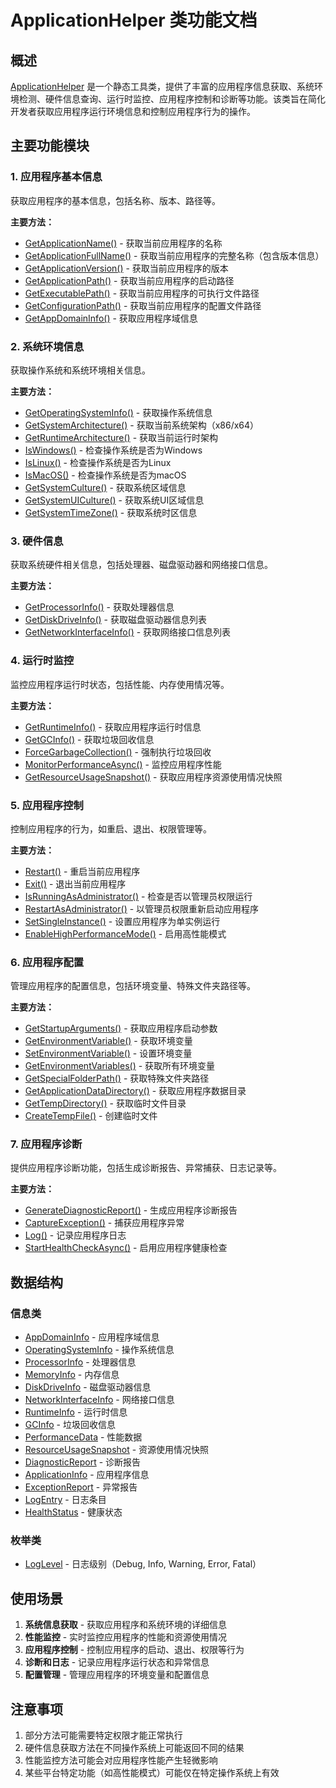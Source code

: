 ﻿# ApplicationHelper 类功能文档

## 概述

[ApplicationHelper](file://E:\Project\Chet\Chet.Utils\Chet.Utils\Helpers\ApplicationHelper.cs#L14-L748) 是一个静态工具类，提供了丰富的应用程序信息获取、系统环境检测、硬件信息查询、运行时监控、应用程序控制和诊断等功能。该类旨在简化开发者获取应用程序运行环境信息和控制应用程序行为的操作。

## 主要功能模块

### 1. 应用程序基本信息

获取应用程序的基本信息，包括名称、版本、路径等。

**主要方法：**
- [GetApplicationName()](file://E:\Project\Chet\Chet.Utils\Chet.Utils\Helpers\ApplicationHelper.cs#L22-L25) - 获取当前应用程序的名称
- [GetApplicationFullName()](file://E:\Project\Chet\Chet.Utils\Chet.Utils\Helpers\ApplicationHelper.cs#L31-L35) - 获取当前应用程序的完整名称（包含版本信息）
- [GetApplicationVersion()](file://E:\Project\Chet\Chet.Utils\Chet.Utils\Helpers\ApplicationHelper.cs#L41-L44) - 获取当前应用程序的版本
- [GetApplicationPath()](file://E:\Project\Chet\Chet.Utils\Chet.Utils\Helpers\ApplicationHelper.cs#L50-L53) - 获取当前应用程序的启动路径
- [GetExecutablePath()](file://E:\Project\Chet\Chet.Utils\Chet.Utils\Helpers\ApplicationHelper.cs#L59-L62) - 获取当前应用程序的可执行文件路径
- [GetConfigurationPath()](file://E:\Project\Chet\Chet.Utils\Chet.Utils\Helpers\ApplicationHelper.cs#L68-L72) - 获取当前应用程序的配置文件路径
- [GetAppDomainInfo()](file://E:\Project\Chet\Chet.Utils\Chet.Utils\Helpers\ApplicationHelper.cs#L78-L89) - 获取应用程序域信息

### 2. 系统环境信息

获取操作系统和系统环境相关信息。

**主要方法：**
- [GetOperatingSystemInfo()](file://E:\Project\Chet\Chet.Utils\Chet.Utils\Helpers\ApplicationHelper.cs#L99-L112) - 获取操作系统信息
- [GetSystemArchitecture()](file://E:\Project\Chet\Chet.Utils\Chet.Utils\Helpers\ApplicationHelper.cs#L118-L121) - 获取当前系统架构（x86/x64）
- [GetRuntimeArchitecture()](file://E:\Project\Chet\Chet.Utils\Chet.Utils\Helpers\ApplicationHelper.cs#L127-L130) - 获取当前运行时架构
- [IsWindows()](file://E:\Project\Chet\Chet.Utils\Chet.Utils\Helpers\ApplicationHelper.cs#L136-L139) - 检查操作系统是否为Windows
- [IsLinux()](file://E:\Project\Chet\Chet.Utils\Chet.Utils\Helpers\ApplicationHelper.cs#L145-L148) - 检查操作系统是否为Linux
- [IsMacOS()](file://E:\Project\Chet\Chet.Utils\Chet.Utils\Helpers\ApplicationHelper.cs#L154-L157) - 检查操作系统是否为macOS
- [GetSystemCulture()](file://E:\Project\Chet\Chet.Utils\Chet.Utils\Helpers\ApplicationHelper.cs#L163-L166) - 获取系统区域信息
- [GetSystemUICulture()](file://E:\Project\Chet\Chet.Utils\Chet.Utils\Helpers\ApplicationHelper.cs#L172-L175) - 获取系统UI区域信息
- [GetSystemTimeZone()](file://E:\Project\Chet\Chet.Utils\Chet.Utils\Helpers\ApplicationHelper.cs#L181-L184) - 获取系统时区信息

### 3. 硬件信息

获取系统硬件相关信息，包括处理器、磁盘驱动器和网络接口信息。

**主要方法：**
- [GetProcessorInfo()](file://E:\Project\Chet\Chet.Utils\Chet.Utils\Helpers\ApplicationHelper.cs#L194-L202) - 获取处理器信息
- [GetDiskDriveInfo()](file://E:\Project\Chet\Chet.Utils\Chet.Utils\Helpers\ApplicationHelper.cs#L208-L236) - 获取磁盘驱动器信息列表
- [GetNetworkInterfaceInfo()](file://E:\Project\Chet\Chet.Utils\Chet.Utils\Helpers\ApplicationHelper.cs#L242-L271) - 获取网络接口信息列表

### 4. 运行时监控

监控应用程序运行时状态，包括性能、内存使用情况等。

**主要方法：**
- [GetRuntimeInfo()](file://E:\Project\Chet\Chet.Utils\Chet.Utils\Helpers\ApplicationHelper.cs#L281-L300) - 获取应用程序运行时信息
- [GetGCInfo()](file://E:\Project\Chet\Chet.Utils\Chet.Utils\Helpers\ApplicationHelper.cs#L306-L316) - 获取垃圾回收信息
- [ForceGarbageCollection()](file://E:\Project\Chet\Chet.Utils\Chet.Utils\Helpers\ApplicationHelper.cs#L323-L337) - 强制执行垃圾回收
- [MonitorPerformanceAsync()](file://E:\Project\Chet\Chet.Utils\Chet.Utils\Helpers\ApplicationHelper.cs#L346-L371) - 监控应用程序性能
- [GetResourceUsageSnapshot()](file://E:\Project\Chet\Chet.Utils\Chet.Utils\Helpers\ApplicationHelper.cs#L377-L389) - 获取应用程序资源使用情况快照

### 5. 应用程序控制

控制应用程序的行为，如重启、退出、权限管理等。

**主要方法：**
- [Restart()](file://E:\Project\Chet\Chet.Utils\Chet.Utils\Helpers\ApplicationHelper.cs#L427-L435) - 重启当前应用程序
- [Exit()](file://E:\Project\Chet\Chet.Utils\Chet.Utils\Helpers\ApplicationHelper.cs#L441-L444) - 退出当前应用程序
- [IsRunningAsAdministrator()](file://E:\Project\Chet\Chet.Utils\Chet.Utils\Helpers\ApplicationHelper.cs#L450-L462) - 检查是否以管理员权限运行
- [RestartAsAdministrator()](file://E:\Project\Chet\Chet.Utils\Chet.Utils\Helpers\ApplicationHelper.cs#L467-L491) - 以管理员权限重新启动应用程序
- [SetSingleInstance()](file://E:\Project\Chet\Chet.Utils\Chet.Utils\Helpers\ApplicationHelper.cs#L498-L509) - 设置应用程序为单实例运行
- [EnableHighPerformanceMode()](file://E:\Project\Chet\Chet.Utils\Chet.Utils\Helpers\ApplicationHelper.cs#L514-L529) - 启用高性能模式

### 6. 应用程序配置

管理应用程序的配置信息，包括环境变量、特殊文件夹路径等。

**主要方法：**
- [GetStartupArguments()](file://E:\Project\Chet\Chet.Utils\Chet.Utils\Helpers\ApplicationHelper.cs#L551-L554) - 获取应用程序启动参数
- [GetEnvironmentVariable()](file://E:\Project\Chet\Chet.Utils\Chet.Utils\Helpers\ApplicationHelper.cs#L562-L565) - 获取环境变量
- [SetEnvironmentVariable()](file://E:\Project\Chet\Chet.Utils\Chet.Utils\Helpers\ApplicationHelper.cs#L573-L576) - 设置环境变量
- [GetEnvironmentVariables()](file://E:\Project\Chet\Chet.Utils\Chet.Utils\Helpers\ApplicationHelper.cs#L583-L594) - 获取所有环境变量
- [GetSpecialFolderPath()](file://E:\Project\Chet\Chet.Utils\Chet.Utils\Helpers\ApplicationHelper.cs#L601-L604) - 获取特殊文件夹路径
- [GetApplicationDataDirectory()](file://E:\Project\Chet\Chet.Utils\Chet.Utils\Helpers\ApplicationHelper.cs#L610-L622) - 获取应用程序数据目录
- [GetTempDirectory()](file://E:\Project\Chet\Chet.Utils\Chet.Utils\Helpers\ApplicationHelper.cs#L628-L631) - 获取临时文件目录
- [CreateTempFile()](file://E:\Project\Chet\Chet.Utils\Chet.Utils\Helpers\ApplicationHelper.cs#L638-L641) - 创建临时文件

### 7. 应用程序诊断

提供应用程序诊断功能，包括生成诊断报告、异常捕获、日志记录等。

**主要方法：**
- [GenerateDiagnosticReport()](file://E:\Project\Chet\Chet.Utils\Chet.Utils\Helpers\ApplicationHelper.cs#L651-L670) - 生成应用程序诊断报告
- [CaptureException()](file://E:\Project\Chet\Chet.Utils\Chet.Utils\Helpers\ApplicationHelper.cs#L678-L689) - 捕获应用程序异常
- [Log()](file://E:\Project\Chet\Chet.Utils\Chet.Utils\Helpers\ApplicationHelper.cs#L697-L709) - 记录应用程序日志
- [StartHealthCheckAsync()](file://E:\Project\Chet\Chet.Utils\Chet.Utils\Helpers\ApplicationHelper.cs#L718-L745) - 启用应用程序健康检查

## 数据结构

### 信息类
- [AppDomainInfo](file://E:\Project\Chet\Chet.Utils\Chet.Utils\Helpers\ApplicationHelper.cs#L755-L781) - 应用程序域信息
- [OperatingSystemInfo](file://E:\Project\Chet\Chet.Utils\Chet.Utils\Helpers\ApplicationHelper.cs#L786-L822) - 操作系统信息
- [ProcessorInfo](file://E:\Project\Chet\Chet.Utils\Chet.Utils\Helpers\ApplicationHelper.cs#L827-L843) - 处理器信息
- [MemoryInfo](file://E:\Project\Chet\Chet.Utils\Chet.Utils\Helpers\ApplicationHelper.cs#L848-L869) - 内存信息
- [DiskDriveInfo](file://E:\Project\Chet\Chet.Utils\Chet.Utils\Helpers\ApplicationHelper.cs#L874-L905) - 磁盘驱动器信息
- [NetworkInterfaceInfo](file://E:\Project\Chet\Chet.Utils\Chet.Utils\Helpers\ApplicationHelper.cs#L910-L946) - 网络接口信息
- [RuntimeInfo](file://E:\Project\Chet\Chet.Utils\Chet.Utils\Helpers\ApplicationHelper.cs#L951-L1002) - 运行时信息
- [GCInfo](file://E:\Project\Chet\Chet.Utils\Chet.Utils\Helpers\ApplicationHelper.cs#L1007-L1033) - 垃圾回收信息
- [PerformanceData](file://E:\Project\Chet\Chet.Utils\Chet.Utils\Helpers\ApplicationHelper.cs#L1038-L1059) - 性能数据
- [ResourceUsageSnapshot](file://E:\Project\Chet\Chet.Utils\Chet.Utils\Helpers\ApplicationHelper.cs#L1064-L1090) - 资源使用情况快照
- [DiagnosticReport](file://E:\Project\Chet\Chet.Utils\Chet.Utils\Helpers\ApplicationHelper.cs#L1095-L1136) - 诊断报告
- [ApplicationInfo](file://E:\Project\Chet\Chet.Utils\Chet.Utils\Helpers\ApplicationHelper.cs#L1141-L1162) - 应用程序信息
- [ExceptionReport](file://E:\Project\Chet\Chet.Utils\Chet.Utils\Helpers\ApplicationHelper.cs#L1167-L1198) - 异常报告
- [LogEntry](file://E:\Project\Chet\Chet.Utils\Chet.Utils\Helpers\ApplicationHelper.cs#L1203-L1224) - 日志条目
- [HealthStatus](file://E:\Project\Chet\Chet.Utils\Chet.Utils\Helpers\ApplicationHelper.cs#L1260-L1276) - 健康状态

### 枚举类
- [LogLevel](file://E:\Project\Chet\Chet.Utils\Chet.Utils\Helpers\ApplicationHelper.cs#L1229-L1255) - 日志级别（Debug, Info, Warning, Error, Fatal）

## 使用场景

1. **系统信息获取** - 获取应用程序和系统环境的详细信息
2. **性能监控** - 实时监控应用程序的性能和资源使用情况
3. **应用程序控制** - 控制应用程序的启动、退出、权限等行为
4. **诊断和日志** - 记录应用程序运行状态和异常信息
5. **配置管理** - 管理应用程序的环境变量和配置信息

## 注意事项

1. 部分方法可能需要特定权限才能正常执行
2. 硬件信息获取方法在不同操作系统上可能返回不同的结果
3. 性能监控方法可能会对应用程序性能产生轻微影响
4. 某些平台特定功能（如高性能模式）可能仅在特定操作系统上有效